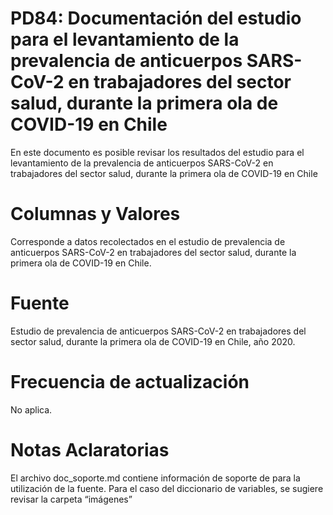# PD84: Documentación del estudio para el levantamiento de la prevalencia de anticuerpos SARS-CoV-2 en trabajadores del sector salud, durante la primera ola de COVID-19 en Chile
 
En este documento es posible revisar los resultados del estudio para el levantamiento de la prevalencia de anticuerpos SARS-CoV-2 en trabajadores del sector salud, durante la primera ola de COVID-19 en Chile

# Columnas y Valores
Corresponde a datos recolectados en el estudio de prevalencia de anticuerpos SARS-CoV-2 en trabajadores del sector salud, durante la primera ola de COVID-19 en Chile.

# Fuente
Estudio de prevalencia de anticuerpos SARS-CoV-2 en trabajadores del sector salud, durante la primera ola de COVID-19 en Chile, año 2020.

# Frecuencia de actualización
No aplica.

# Notas Aclaratorias
El archivo doc_soporte.md contiene información de soporte de para la utilización de la fuente. Para el caso del diccionario de variables, se sugiere revisar la carpeta “imágenes”
